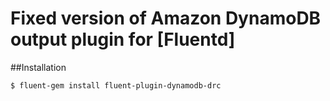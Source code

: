 # Fixed version of Amazon DynamoDB output plugin for [Fluentd]

##Installation

    $ fluent-gem install fluent-plugin-dynamodb-drc

